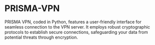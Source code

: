 # PRISMA-VPN
PRISMA VPN, coded in Python, features a user-friendly interface for seamless connection to the VPN server. It employs robust cryptographic protocols to establish secure connections, safeguarding your data from potential threats through encryption.

